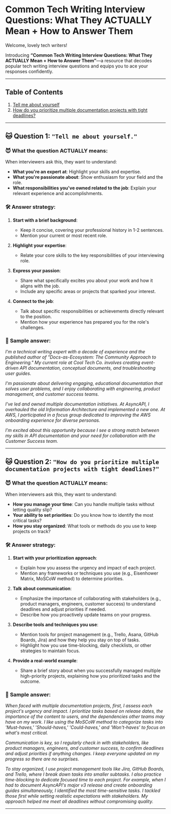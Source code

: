 # Common Tech Writing Interview Questions: What They ACTUALLY Mean + How to Answer Them

Welcome, lovely tech writers! 

Introducing **“Common Tech Writing Interview Questions: What They ACTUALLY Mean + How to Answer Them”**—a resource that decodes popular tech writing interview questions and equips you to ace your responses confidently.

---

## Table of Contents
1. [Tell me about yourself](#-question-1-tell-me-about-yourself)
2. [How do you prioritize multiple documentation projects with tight deadlines?](#-question-2-How-do-you-prioritize-multiple-documentation-projects-with-tight-deadlines) 

---

## 🐱 **Question 1**: `"Tell me about yourself."`

### 😈 **What the question ACTUALLY means**:
When interviewers ask this, they want to understand:
- **What you're an expert at**: Highlight your skills and expertise.
- **What you're passionate about**: Show enthusiasm for your field and the role.
- **What responsibilities you've owned related to the job**: Explain your relevant experience and accomplishments.

### 🛠️ **Answer strategy**:
1. **Start with a brief background**:
   - Keep it concise, covering your professional history in 1-2 sentences.
   - Mention your current or most recent role.

2. **Highlight your expertise**:
   - Relate your core skills to the key responsibilities of your interviewing role.

3. **Express your passion**:
   - Share what specifically excites you about your work and how it aligns with the job.
   - Include any specific areas or projects that sparked your interest.

4. **Connect to the job**:
   - Talk about specific responsibilities or achievements directly relevant to the position.
   - Mention how your experience has prepared you for the role's challenges.


### 🧠 **Sample answer**:

_I'm a technical writing expert with a decade of experience and the published author of "Docs-as-Ecosystem: The Community Approach to Engineering." My current role at Cool Tech Co. involves creating event-driven API documentation, conceptual documents, and troubleshooting user guides._

_I'm passionate about delivering engaging, educational documentation that solves user problems, and I enjoy collaborating with engineering, product management, and customer success teams._

_I've led and owned multiple documentation initiatives. At AsyncAPI, I overhauled the old Information Architecture and implemented a new one. At AWS, I participated in a focus group dedicated to improving the AWS onboarding experience for diverse personas._

_I’m excited about this opportunity because I see a strong match between my skills in API documentation and your need for collaboration with the Customer Success team._

---

## 🐱 **Question 2**: `"How do you prioritize multiple documentation projects with tight deadlines?"`

### 😈 **What the question ACTUALLY means**:
When interviewers ask this, they want to understand:
- **How you manage your time**: Can you handle multiple tasks without letting quality slip?
- **Your ability to set priorities**: Do you know how to identify the most critical tasks?
- **How you stay organized**: What tools or methods do you use to keep projects on track?

### 🛠️ **Answer strategy**:
1. **Start with your prioritization approach**:
   - Explain how you assess the urgency and impact of each project.
   - Mention any frameworks or techniques you use (e.g., Eisenhower Matrix, MoSCoW method) to determine priorities.

2. **Talk about communication**:
   - Emphasize the importance of collaborating with stakeholders (e.g., product managers, engineers, customer success) to understand deadlines and adjust priorities if needed.
   - Describe how you proactively update teams on your progress.

3. **Describe tools and techniques you use**:
   - Mention tools for project management (e.g., Trello, Asana, GitHub Boards, Jira) and how they help you stay on top of tasks.
   - Highlight how you use time-blocking, daily checklists, or other strategies to maintain focus.

4. **Provide a real-world example**:
   - Share a brief story about when you successfully managed multiple high-priority projects, explaining how you prioritized tasks and the outcome.


### 🧠 **Sample answer**:

_When faced with multiple documentation projects, first, I assess each project's urgency and impact. I prioritize tasks based on release dates, the importance of the content to users, and the dependencies other teams may have on my work. I like using the MoSCoW method to categorize tasks into 'Must-haves,' 'Should-haves,' 'Could-haves,' and 'Won't-haves' to focus on what's most critical._

_Communication is key, so I regularly check in with stakeholders, like product managers, engineers, and customer success, to confirm deadlines and adjust priorities if anything changes. I keep everyone updated on my progress so there are no surprises._

_To stay organized, I use project management tools like Jira, GitHub Boards, and Trello, where I break down tasks into smaller subtasks. I also practice time-blocking to dedicate focused time to each project. For example, when I had to document AsyncAPI's major v3 release and create onboarding guides simultaneously, I identified the most time-sensitive tasks. I tackled those first while setting realistic expectations with stakeholders. My approach helped me meet all deadlines without compromising quality._


---

